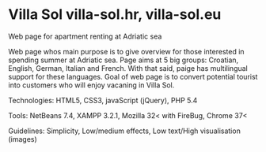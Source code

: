 Villa Sol
villa-sol.hr, villa-sol.eu
=====
Web page for apartment renting at Adriatic sea


Web page whos main purpose is to give overview for those interested in spending summer at Adriatic sea.
Page aims at 5 big groups: Croatian, English, German, Italian and French. With that said, paige has multilingual support for these languages.
Goal of web page is to convert potential tourist into customers who will enjoy vacaning in Villa Sol.


Technologies: HTML5, CSS3, javaScript (jQuery), PHP 5.4

Tools: NetBeans 7.4, XAMPP 3.2.1, Mozilla 32< with FireBug, Chrome 37<

Guidelines: Simplicity, Low/medium effects, Low text/High visualisation (images)
